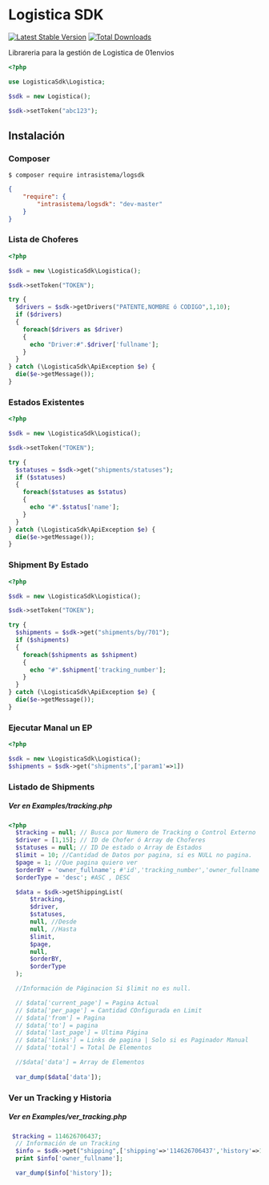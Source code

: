 # Logistica SDK

[![Latest Stable Version](https://img.shields.io/packagist/v/intrasistema/logsdk.svg?style=flat-square)](https://packagist.org/packages/intrasistema/logsdk)
[![Total Downloads](https://img.shields.io/packagist/dt/intrasistema/logsdk.svg?style=flat-square)](https://packagist.org/packages/intrasistema/logsdk)

Librareria para la gestión de Logistica de 01envios

```php
<?php

use LogisticaSdk\Logistica;

$sdk = new Logistica();

$sdk->setToken("abc123");

```

## Instalación

### Composer

```
$ composer require intrasistema/logsdk
```

```json
{
    "require": {
        "intrasistema/logsdk": "dev-master"
    }
}
```


### Lista de Choferes

```php
<?php

$sdk = new \LogisticaSdk\Logistica();

$sdk->setToken("TOKEN");

try {
  $drivers = $sdk->getDrivers("PATENTE,NOMBRE ó CODIGO",1,10);
  if ($drivers)
  {
    foreach($drivers as $driver)
    {
      echo "Driver:#".$driver['fullname'];
    }
  }
} catch (\LogisticaSdk\ApiException $e) {
  die($e->getMessage());
}

```

### Estados Existentes
```php
<?php

$sdk = new \LogisticaSdk\Logistica();

$sdk->setToken("TOKEN");

try {
  $statuses = $sdk->get("shipments/statuses");
  if ($statuses)
  {
    foreach($statuses as $status)
    {
      echo "#".$status['name'];
    }
  }
} catch (\LogisticaSdk\ApiException $e) {
  die($e->getMessage());
}

```


### Shipment By Estado
```php
<?php

$sdk = new \LogisticaSdk\Logistica();

$sdk->setToken("TOKEN");

try {
  $shipments = $sdk->get("shipments/by/701");
  if ($shipments)
  {
    foreach($shipments as $shipment)
    {
      echo "#".$shipment['tracking_number'];
    }
  }
} catch (\LogisticaSdk\ApiException $e) {
  die($e->getMessage());
}

```

### Ejecutar Manal un EP
```php
<?php

$sdk = new \LogisticaSdk\Logistica();
$shipments = $sdk->get("shipments",['param1'=>1])
```


### Listado de Shipments
##### Ver en Examples/tracking.php
```php
<?php
  $tracking = null; // Busca por Numero de Tracking o Control Externo
  $driver = [1,15]; // ID de Chofer ó Array de Choferes
  $statuses = null; // ID De estado o Array de Estados
  $limit = 10; //Cantidad de Datos por pagina, si es NULL no pagina.
  $page = 1; //Que pagina quiero ver
  $orderBY = 'owner_fullname'; #'id','tracking_number','owner_fullname','locality','province','country','zipcode','warehouse_origin_id','current_status','external_value'
  $orderType = 'desc'; #ASC , DESC

  $data = $sdk->getShippingList(
      $tracking,
      $driver,
      $statuses,
      null, //Desde
      null, //Hasta
      $limit,
      $page,
      null,
      $orderBY,
      $orderType
  );

  //Información de Páginacion Si $limit no es null.

  // $data['current_page'] = Pagina Actual
  // $data['per_page'] = Cantidad COnfigurada en Limit
  // $data['from'] = Pagina
  // $data['to'] = pagina
  // $data['last_page'] = Ultima Página
  // $data['links'] = Links de pagina | Solo si es Paginador Manual
  // $data['total'] = Total De Elementos

  //$data['data'] = Array de Elementos
  
  var_dump($data['data']);
```

### Ver un Tracking y Historia
##### Ver en Examples/ver_tracking.php
```php
 $tracking = 114626706437;
  // Información de un Tracking
  $info = $sdk->get("shipping",['shipping'=>'114626706437','history'=>1,'order'=>'LATEST']);
  print $info['owner_fullname'];

  var_dump($info['history']);
```